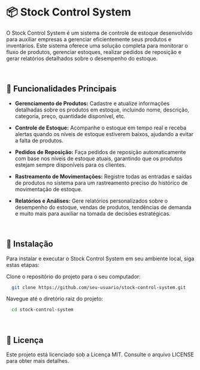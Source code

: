 # 📦 Stock Control System

O Stock Control System é um sistema de controle de estoque desenvolvido para auxiliar empresas a gerenciar eficientemente seus produtos e inventários. Este sistema oferece uma solução completa para monitorar o fluxo de produtos, gerenciar estoques, realizar pedidos de reposição e gerar relatórios detalhados sobre o desempenho do estoque.

</br>

## 📝 Funcionalidades Principais

- **Gerenciamento de Produtos:** Cadastre e atualize informações detalhadas sobre os produtos em estoque, incluindo nome, descrição, categoria, preço, quantidade disponível, etc.

- **Controle de Estoque:** Acompanhe o estoque em tempo real e receba alertas quando os níveis de estoque estiverem baixos, ajudando a evitar a falta de produtos.

- **Pedidos de Reposição:** Faça pedidos de reposição automaticamente com base nos níveis de estoque atuais, garantindo que os produtos estejam sempre disponíveis para os clientes.

- **Rastreamento de Movimentações:** Registre todas as entradas e saídas de produtos no sistema para um rastreamento preciso do histórico de movimentação de estoque.

- **Relatórios e Análises:** Gere relatórios personalizados sobre o desempenho do estoque, vendas de produtos, tendências de demanda e muito mais para auxiliar na tomada de decisões estratégicas.

</br>

## 🔨 Instalação

Para instalar e executar o Stock Control System em seu ambiente local, siga estas etapas:

Clone o repositório do projeto para o seu computador:
```bash
  git clone https://github.com/seu-usuario/stock-control-system.git
```

Navegue até o diretório raiz do projeto:
```bash
  cd stock-control-system
```

</br>

## 🪪 Licença

Este projeto está licenciado sob a Licença MIT. Consulte o arquivo LICENSE para obter mais detalhes.
